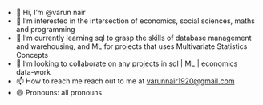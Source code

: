 - 👋 Hi, I’m @varun nair
- 👀 I’m interested in the intersection of economics, social sciences, maths and programming
- 🌱 I’m currently learning sql to grasp the skills of database management and warehousing, and ML for projects that uses Multivariate Statistics Concepts
- 💞️ I’m looking to collaborate on any projects in sql | ML | economics data-work
- 📫 How to reach me reach out to me at varunnair1920@gmail.com
- 😄 Pronouns: all pronouns
<!--- - ⚡ Fun fact: ... --->

<!---
varu04/varu04 is a ✨ special ✨ repository because its `README.md` (this file) appears on your GitHub profile.
You can click the Preview link to take a look at your changes.
--->
